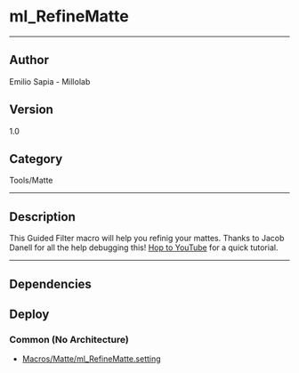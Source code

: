 # ml_RefineMatte
___

## Author
Emilio Sapia - Millolab

## Version
1.0

## Category
Tools/Matte

___

## Description
<p> This Guided Filter macro will help you refinig your mattes. Thanks to Jacob Danell for all the help debugging this! <a href="https://youtu.be/jl1bvoilkP4">Hop to YouTube</a> for a quick tutorial.</p>

___

## Dependencies

## Deploy

### Common (No Architecture)

<ul>
<li><a href="https://gitlab.com/WeSuckLess/Reactor/-/blob/master/Atoms/com.Millolab.ml_RefineMatte/Macros/Matte/ml_RefineMatte.setting?ref_type=heads">Macros/Matte/ml_RefineMatte.setting</a></li>
</ul>
